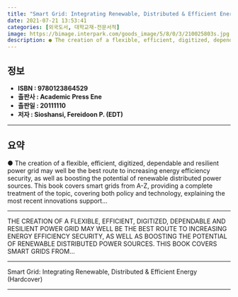```yaml
---
title: "Smart Grid: Integrating Renewable, Distributed & Efficient Energy (Hardcover)"
date: 2021-07-21 13:53:41
categories: [외국도서, 대학교재-전문서적]
image: https://bimage.interpark.com/goods_image/5/8/0/3/210025803s.jpg
description: ● The creation of a flexible, efficient, digitized, dependable and resilient power grid may well be the best route to increasing energy efficiency security, a
---
```


## **정보**

- **ISBN : 9780123864529**
- **출판사 : Academic Press Ene**
- **출판일 : 20111110**
- **저자 : Sioshansi, Fereidoon P. (EDT)**

------



## **요약**

●  The creation of a flexible, efficient, digitized, dependable and resilient power grid may well be the best route to increasing energy efficiency  security, as well as boosting the potential of renewable  distributed power sources. This book covers smart grids from A-Z, providing a complete treatment of the topic, covering both policy and technology, explaining the most recent innovations support...

------

THE CREATION OF A FLEXIBLE, EFFICIENT, DIGITIZED, DEPENDABLE AND RESILIENT POWER GRID MAY WELL BE THE BEST ROUTE TO INCREASING ENERGY EFFICIENCY  SECURITY, AS WELL AS BOOSTING THE POTENTIAL OF RENEWABLE  DISTRIBUTED POWER SOURCES. THIS BOOK COVERS SMART GRIDS FROM... 

------


Smart Grid: Integrating Renewable, Distributed & Efficient Energy (Hardcover) 

------


